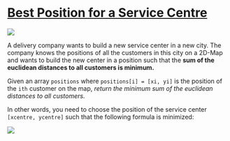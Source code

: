 # [Best Position for a Service Centre](https://leetcode.com/problems/best-position-for-a-service-centre/description/)
![](https://camo.githubusercontent.com/858e8f536149809d4ef763c54488c004b3e5bf3623d521f874534b27820acd09/68747470733a2f2f696d672e736869656c64732e696f2f62616467652f446966666963756c74792d486172642d726564)

A delivery company wants to build a new service center in a new city. The company knows the positions of all the customers 
in this city on a 2D-Map and wants to build the new center in a position such that the **sum of the euclidean distances to 
all customers is minimum.**

Given an array ```positions``` where ```positions[i] = [xi, yi]``` is the position of the ```ith``` customer on the map, 
*return the minimum sum of the euclidean distances to all customers.*

In other words, you need to choose the position of the service center ```[xcentre, ycentre]``` such that the following 
formula is minimized:

![](https://assets.leetcode.com/uploads/2020/06/25/q4_edited.jpg)


